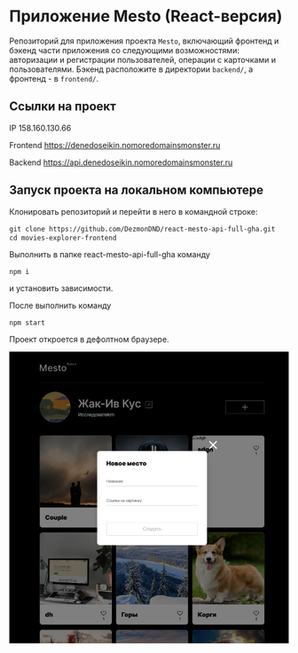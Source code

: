 # Приложение Mesto (React-версия)

Репозиторий для приложения проекта `Mesto`, включающий фронтенд и бэкенд части приложения со следующими возможностями: авторизации и регистрации пользователей, операции с карточками и пользователями. Бэкенд расположите в директории `backend/`, а фронтенд - в `frontend/`.

## Ссылки на проект

IP 158.160.130.66

Frontend https://denedoseikin.nomoredomainsmonster.ru

Backend https://api.denedoseikin.nomoredomainsmonster.ru

## Запуск проекта на локальном компьютере

Клонировать репозиторий и перейти в него в командной строке:

```
git clone https://github.com/DezmonDND/react-mesto-api-full-gha.git
cd movies-explorer-frontend
```

Выполнить в папке react-mesto-api-full-gha команду

```
npm i
```

и установить зависимости.

После выполнить команду

```
npm start
```

Проект откроется в дефолтном браузере.

<p align="center">
  <img src="https://github.com/DezmonDND/react-mesto-api-full-gha/blob/main/preview.png?raw=true" alt="Превью's custom image"/>
</p>
